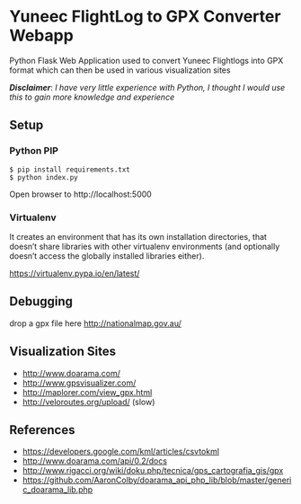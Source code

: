 # Yuneec FlightLog to GPX Converter Webapp

Python Flask Web Application used to convert Yuneec Flightlogs into GPX format which can then be used in various visualization sites

***Disclaimer***: *I have very little experience with Python, I thought I would use this to gain more knowledge and experience*


## Setup

### Python PIP
```
$ pip install requirements.txt
$ python index.py
```

Open browser to http://localhost:5000

### Virtualenv
It creates an environment that has its own installation directories, that doesn’t share libraries with other virtualenv environments (and optionally doesn’t access the globally installed libraries either).

https://virtualenv.pypa.io/en/latest/

## Debugging
drop a gpx file here http://nationalmap.gov.au/

## Visualization Sites
* http://www.doarama.com/
* http://www.gpsvisualizer.com/
* http://maplorer.com/view_gpx.html
* http://veloroutes.org/upload/ (slow)

## References
* https://developers.google.com/kml/articles/csvtokml
* http://www.doarama.com/api/0.2/docs
* http://www.rigacci.org/wiki/doku.php/tecnica/gps_cartografia_gis/gpx
* https://github.com/AaronColby/doarama_api_php_lib/blob/master/generic_doarama_lib.php
